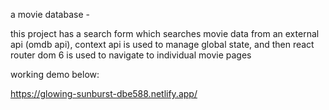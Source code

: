 
a movie database -

this project has a search form which searches movie data from an external api (omdb api), 
context api is used to manage global state, 
and then react router dom 6 is used to navigate to individual movie pages 

working demo below: 

https://glowing-sunburst-dbe588.netlify.app/
